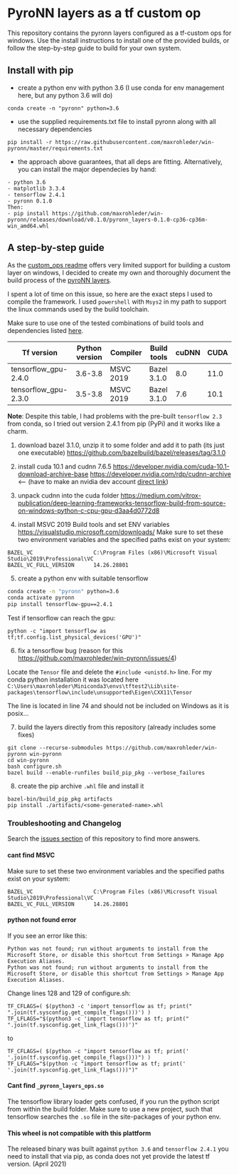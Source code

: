# PyroNN layers as a tf custom op

This repository contains the pyronn layers configured as a tf-custom ops for windows. 
Use the install instructions to install one of the provided builds, or follow the step-by-step guide to build for your own system.

## Install with pip

- create a python env with python 3.6 (I use conda for env management here, but any python 3.6 will do)

`conda create -n "pyronn" python=3.6`

- use the supplied requirements.txt file to install pyronn along with all necessary dependencies

`pip install -r https://raw.githubusercontent.com/maxrohleder/win-pyronn/master/requirements.txt`

- the approach above guarantees, that all deps are fitting. Alternatively, you can install the major dependecies by hand:

```
- python 3.6
- matplotlib 3.3.4
- tensorflow 2.4.1
- pyronn 0.1.0
Then:
- pip install https://github.com/maxrohleder/win-pyronn/releases/download/v0.1.0/pyronn_layers-0.1.0-cp36-cp36m-win_amd64.whl
```
## A step-by-step guide

As the [custom_ops readme](https://github.com/tensorflow/custom-op) offers very limited support for building a custom
layer on windows, I decided to create my own and thoroughly document the build process of 
the [pyroNN layers](https://github.com/csyben/PYRO-NN-Layers).

I spent a lot of time on this issue, so here are the exact steps I used to compile the framework. I used `powershell` with `Msys2` in my path to support the linux commands used by the build toolchain.

Make sure to use one of the tested combinations of build tools and dependencies listed [here](https://www.tensorflow.org/install/source_windows?hl=en#gpu).

| Tf version | Python version	|  Compiler	  | Build tools |   cuDNN	|  CUDA  |
| --- | --- | --- | --- | --- | --- |
| tensorflow_gpu-2.4.0	 |  3.6-3.8	      |    MSVC 2019	 |  Bazel 3.1.0	 |  8.0	|  11.0 |
| tensorflow_gpu-2.3.0	 |  3.5-3.8	     |     MSVC 2019	 |  Bazel 3.1.0	 |  7.6	| 10.1 |

**Note**: Despite this table, I had problems with the pre-built `tensorflow 2.3` from conda, so I tried out version 2.4.1 from pip (PyPi) and it works like a charm.

1. download bazel 3.1.0, unzip it to some folder and add it to path (its just one executable)
https://github.com/bazelbuild/bazel/releases/tag/3.1.0

2. install cuda 10.1 and cudnn 7.6.5
https://developer.nvidia.com/cuda-10.1-download-archive-base
https://developer.nvidia.com/rdp/cudnn-archive  <-- (have to make an nvidia dev account [direct link](https://developer.nvidia.com/compute/machine-learning/cudnn/secure/7.6.5.32/Production/10.1_20191031/cudnn-10.1-windows10-x64-v7.6.5.32.zip))

3. unpack cudnn into the cuda folder
https://medium.com/vitrox-publication/deep-learning-frameworks-tensorflow-build-from-source-on-windows-python-c-cpu-gpu-d3aa4d0772d8

4. install MSVC 2019 Build tools and set ENV variables
https://visualstudio.microsoft.com/downloads/
Make sure to set these two environment variables and the specified paths exist on your system:
```
BAZEL_VC                   C:\Program Files (x86)\Microsoft Visual Studio\2019\Professional\VC
BAZEL_VC_FULL_VERSION      14.26.28801
```
   
5. create a python env with suitable tensorflow
```bash
conda create -n "pyronn" python=3.6
conda activate pyronn
pip install tensorflow-gpu==2.4.1
```
Test if tensorflow can reach the gpu:
```shell
python -c "import tensorflow as tf;tf.config.list_physical_devices('GPU')"
```

6. fix a tensorflow bug (reason for this https://github.com/maxrohleder/win-pyronn/issues/4)

Locate the `Tensor` file and delete the `#include <unistd.h>` line. For my conda python installation it was located here
`C:\Users\maxrohleder\Miniconda3\envs\tftest2\Lib\site-packages\tensorflow\include\unsupported\Eigen\CXX11\Tensor`

The line is located in line 74 and should not be included on Windows as it is posix...

7. build the layers directly from this repository (already includes some fixes)
```shell
git clone --recurse-submodules https://github.com/maxrohleder/win-pyronn win-pyronn
cd win-pyronn
bash configure.sh
bazel build --enable-runfiles build_pip_pkg --verbose_failures
```

8. create the pip archive `.whl` file and install it

```shell
bazel-bin/build_pip_pkg artifacts
pip install ./artifacts/<some-generated-name>.whl
```

### Troubleshooting and Changelog

Search the [issues section](https://github.com/maxrohleder/win-pyronn/issues?q=is%3Aissue) of this repository to find more answers.

#### cant find MSVC 

Make sure to set these two environment variables and the specified paths exist on your system:
```
BAZEL_VC                   C:\Program Files (x86)\Microsoft Visual Studio\2019\Professional\VC
BAZEL_VC_FULL_VERSION      14.26.28801
```

#### python not found error

If you see an error like this:
```shell
Python was not found; run without arguments to install from the Microsoft Store, or disable this shortcut from Settings > Manage App Execution Aliases.
Python was not found; run without arguments to install from the Microsoft Store, or disable this shortcut from Settings > Manage App Execution Aliases.
```

Change lines 128 and 129 of configure.sh:

```shell
TF_CFLAGS=( $(python3 -c 'import tensorflow as tf; print(" ".join(tf.sysconfig.get_compile_flags()))') )
TF_LFLAGS="$(python3 -c 'import tensorflow as tf; print(" ".join(tf.sysconfig.get_link_flags()))')"
```

to 

```shell
TF_CFLAGS=( $(python -c "import tensorflow as tf; print(' '.join(tf.sysconfig.get_compile_flags()))") )
TF_LFLAGS="$(python -c "import tensorflow as tf; print(' '.join(tf.sysconfig.get_link_flags()))")"
```

#### Cant find `_pyronn_layers_ops.so`

The tensorflow library loader gets confused, if you run the python script from within the build folder. 
Make sure to use a new project, such that tensorflow searches the `.so` file in the site-packages of your python env.

#### This wheel is not compatible with this plattform

The released binary was built against `python 3.6` and `tensorflow 2.4.1` you need to install that via pip, as conda
does not yet provide the latest tf version. (April 2021)





















